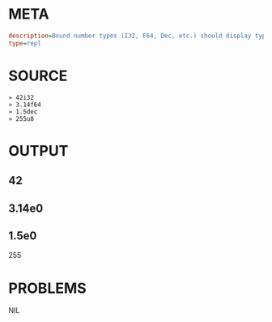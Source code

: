 # META
~~~ini
description=Bound number types (I32, F64, Dec, etc.) should display type annotations in REPL
type=repl
~~~
# SOURCE
~~~roc
» 42i32
» 3.14f64
» 1.5dec
» 255u8
~~~
# OUTPUT
42
---
3.14e0
---
1.5e0
---
255
# PROBLEMS
NIL
